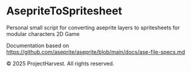 # AsepriteToSpritesheet

Personal small script for converting aseprite layers to spritesheets for modular characters 2D Game

Documentation based on https://github.com/aseprite/aseprite/blob/main/docs/ase-file-specs.md

© 2025 ProjectHarvest. All rights reserved.
